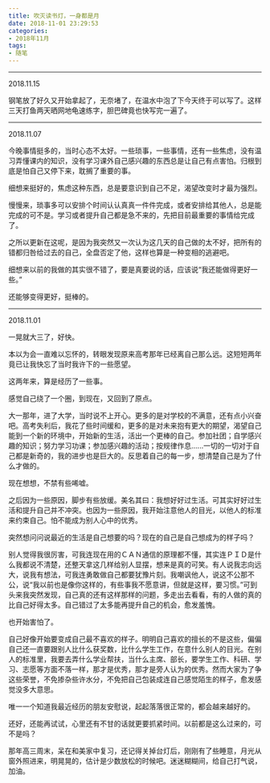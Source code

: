 ```yaml
---
title: 吹灭读书灯，一身都是月
date: 2018-11-01 23:29:53
categories:
- 2018年11月
tags:
- 随笔
---
```


----------
2018.11.15

<!--more-->

钢笔放了好久又开始拿起了，无奈堵了，在温水中泡了下今天终于可以写了。这样三天打鱼两天晒网地龟速练字，胆巴碑竟也快写完一遍了。

----------
2018.11.07

今晚事情挺多的，当时心态不太好。一些琐事，一些事情，还有一些焦虑，没有温习弄懂课内的知识，没有学习课外自己感兴趣的东西总是让自己有点害怕。归根到底是怕自己又停下来，耽搁了重要的事。

细想来挺好的，焦虑这种东西，总是要意识到自己不足，渴望改变时才最为强烈。

慢慢来，琐事多可以安排个时间认认真真一件件完成，或者安排给其他人，总是能完成的可不是。学习或者提升自己都是急不来的，先把目前最重要的事情给完成了。

之所以更新在这呢，是因为我突然又一次认为这几天的自己做的太不好，把所有的错都归咎给过去的自己，全盘否定了他，这样也算是一种变相的逃避吧。

细想来以前的我做的其实很不错了，要是真要说的话，应该说“我还能做得更好一些。”

还能够变得更好，挺棒的。

----------
2018.11.01

一晃就大三了，好快。

本以为会一直难以忘怀的，转眼发现原来高考那年已经离自己那么远。这短短两年竟已让我快忘了当时我许下的一些愿望。

这两年来，算是经历了一些事。

感觉自己绕了一个圈，到现在，又回到了原点。

大一那年，进了大学，当时说不上开心。更多的是对学校的不满意，还有点小兴奋吧。高考失利后，我花了些时间缓和，更多的是对未来抱有更大的期望，渴望自己能到一个新的环境中，开始新的生活，活出一个更棒的自己。参加社团；自学感兴趣的知识；努力学习功课；参加感兴趣的活动；按规律作息......一切的一切对于自己都是新奇的，我的进步也是巨大的。反思着自己的每一步，想清楚自己是为了什么才做的。

现在想想，不禁有些唏嘘。

之后因为一些原因，脚步有些放缓。美名其曰：我想好好过生活。可其实好好过生活和提升自己并不冲突。也因为一些原因，我开始注意他人的目光，以他人的标准来约束自己。怕不能成为别人心中的优秀。

突然想问问说最近的生活是自己想要的吗？现在的自己是自己想成为的样子吗？

别人觉得我很厉害，可我连现在用的ＣＡＮ通信的原理都不懂，其实连ＰＩＤ是什么我都说不清楚，还整天拿这几样给别人显摆，想来是真的可笑。有人说我志向远大，说我有想法，可我连勇敢做自己都要犹豫片刻。我嘲讽他人，说这不公那不公，说“我以前也是像你这样的，有些事我不愿意讲，但就是这样，要习惯。”可到头来我突然发现，自己真的还有这样那样的问题，多走出去看看，有的人做的真的比自己好得太多。自己错过了太多能再提升自己的机会，愈发羞愧。

也开始害怕了。

自己好像开始要变成自己最不喜欢的样子。明明自己喜欢的擅长的不是这些，偏偏自己还一直要跟别人比什么获奖数，比什么学生工作，在意什么别人的目光。在别人的标准里，我要去弄什么学业帮扶，当什么主席、部长，要学生工作、科研、学习、志愿等方面不落一样，那才是优秀，那才是旁人认为的优秀。然而大家为了争这些荣誉，不免掺杂些许水分，不免把自己包装成连自己感觉陌生的样子，愈发感觉没多大意思。

唯一一个知道我最近经历的朋友安慰说，起起落落很正常的，都会越来越好的。

还好，还能再试试，心里还有不甘的话就更要抓紧时间。以前都是这么过来的，可不是吗？

那年高三周末，呆在和美家中复习，还记得关掉台灯后，刚刚有了些睡意，月光从窗外照进来，明晃晃的，估计是少数放松的时候吧。迷迷糊糊间，给自己打气说，加油。
